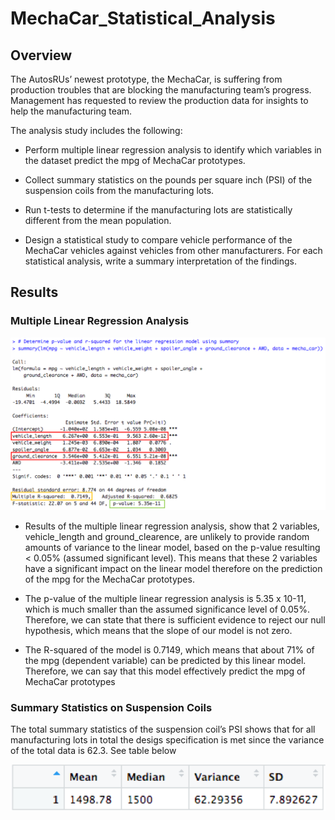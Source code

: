 # MechaCar_Statistical_Analysis

## Overview 

The AutosRUs’ newest prototype, the MechaCar, is suffering from production troubles that are blocking the manufacturing team’s progress. Management has requested to review the production data for insights to help the manufacturing team.

The analysis study includes the following: 

* Perform multiple linear regression analysis to identify which variables in the dataset predict the mpg of MechaCar prototypes.

* Collect summary statistics on the pounds per square inch (PSI) of the suspension coils from the manufacturing lots.

* Run t-tests to determine if the manufacturing lots are statistically different from the mean population.

* Design a statistical study to compare vehicle performance of the MechaCar vehicles against vehicles from other manufacturers. For each statistical analysis, write a summary interpretation of the findings.

## Results

### Multiple Linear Regression Analysis

![](Images/MultipleLinearRegression.png)

* Results of the multiple linear regression analysis, show that 2 variables, vehicle_length and ground_clearence, are unlikely to provide random amounts of variance to the linear model, based on the p-value resulting < 0.05% (assumed significant level). This means that these 2 variables have a significant impact on the linear model therefore on the prediction of the mpg for the MechaCar prototypes.

* The p-value of the multiple linear regression analysis is 5.35 x 10-11, which is much smaller than the assumed significance level of 0.05%. Therefore, we can state that there is sufficient evidence to reject our null hypothesis, which means that the slope of our model is not zero.

* The R-squared of the model is 0.7149, which means that about 71% of the mpg (dependent variable) can be predicted by this linear model. Therefore, we can say that this model effectively predict the mpg of MechaCar prototypes
 
### Summary Statistics on Suspension Coils

The total summary statistics of the suspension coil’s PSI shows that for all manufacturing lots in total the desigs specification is met since the variance of the total data is 62.3. See table below

![](Images/total_summary.png)

















